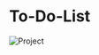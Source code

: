 # To-Do-List
![Project](https://user-images.githubusercontent.com/76437357/211845786-fd837ceb-5517-45a1-80da-39d9cfab03d8.jpg)
